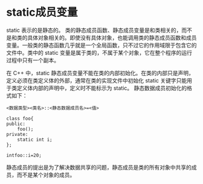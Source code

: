 # static成员变量

static 表示的是静态的。
类的静态成员函数、静态成员变量是和类相关的，而不是和类的具体对象相关的。即使没有具体对象，也能调用类的静态成员函数和成员变量。一般类的静态函数几乎就是一个全局函数，只不过它的作用域限于包含它的文件中。类中的 static 变量是属于类的，不属于某个对象，它在整个程序的运行过程中只有一个副本。

在 C++ 中，static 静态成员变量不能在类的内部初始化。在类的内部只是声明，定义必须在类定义体的外部，通常在类的实现文件中初始化
static 关键字只能用于类定义体内部的声明中，定义时不能标示为 static。
静态数据成员初始化的格式如下：
```
<数据类型><类名>::<静态数据成员名>=<值>
```
```
class foo{
public:
    foo();
private:
    static int i;
};
 
intfoo::i=20;
```

静态成员的提出是为了解决数据共享的问题，静态成员是类的所有对象中共享的成员，而不是某个对象的成员。
